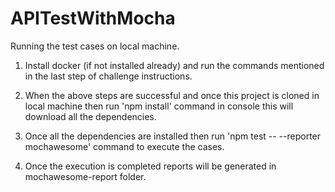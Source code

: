 # APITestWithMocha

Running the test cases on local machine.

1. Install docker (if not installed already) and run the commands mentioned in the last step of challenge instructions.  

2. When the above steps are successful and once this project is cloned in local machine then run 'npm install' command in console this will download all the dependencies.

3. Once all the dependencies are installed then run 'npm test -- --reporter mochawesome' command to execute the cases.

4. Once the execution is completed reports will be generated in mochawesome-report folder.
